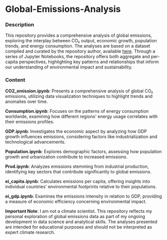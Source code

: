# Global-Emissions-Analysis

### Description

This repository provides a comprehensive analysis of global emissions, exploring the interplay between CO₂ output, economic growth, population trends, and energy consumption. The analyses are based on a dataset compiled and curated by the repository author, available [here](https://github.com/lobosi/energy_dataset). Through a series of Jupyter Notebooks, the repository offers both aggregate and per-capita perspectives, highlighting key patterns and relationships that inform our understanding of environmental impact and sustainability.

### Content

**CO2_emission.ipynb**: Presents a comprehensive analysis of global CO₂ emissions, utilizing data visualization techniques to highlight trends and anomalies over time.

**Consumption.ipynb**: Focuses on the patterns of energy consumption worldwide, examining how different regions' energy usage correlates with their emissions profiles.

**GDP.ipynb**: Investigates the economic aspect by analyzing how GDP growth influences emissions, considering factors like industrialization and technological advancements.

**Population.ipynb**: Explores demographic factors, assessing how population growth and urbanization contribute to increased emissions.

**Prod.ipynb**: Analyzes emissions stemming from industrial production, identifying key sectors that contribute significantly to global emissions.

**ei_capita.ipynb**: Calculates emissions per capita, offering insights into individual countries' environmental footprints relative to their populations.

**ei_gdp.ipynb**: Examines the emissions intensity in relation to GDP, providing a measure of economic efficiency concerning environmental impact.


**Important Note**: I am not a climate scientist. This repository reflects my personal exploration of global emissions data as part of my ongoing development in data science and analytical skills. The analyses presented are intended for educational purposes and should not be interpreted as expert climate research.

